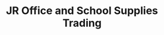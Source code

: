 ---
title: "JR Office and School Supplies Trading"
url: /gamu/jr-office-and-school-supplies-trading/
shop: Bücher
---